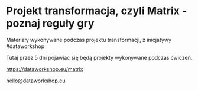 # Projekt transformacja, czyli Matrix - poznaj reguły gry

Materiały wykonywane podczas projektu transformacji, z inicjatywy #dataworkshop

Tutaj przez 5 dni pojawiać się będą projekty wykonywane podczas ćwiczeń.

<https://dataworkshop.eu/matrix>

<hello@dataworkshop.eu>
